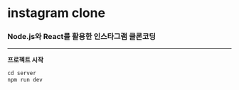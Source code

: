 # instagram clone

### Node.js와 React를 활용한 인스타그램 클론코딩

---

**프로젝트 시작**

```jsx
cd server
npm run dev
```
